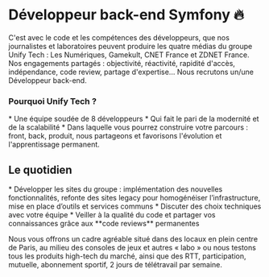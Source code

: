 # Développeur back-end Symfony 🔥

C'est avec le code et les compétences des développeurs, que nos journalistes et laboratoires peuvent produire les quatre médias du groupe Unify Tech : Les Numériques, Gamekult, CNET France et ZDNET France. Nos engagements partagés : objectivité, réactivité, rapidité d'accès, indépendance, code review, partage d'expertise... Nous recrutons un/une Développeur back-end.
<h3>Pourquoi Unify Tech ?</h3>
* Une équipe soudée de 8 développeurs 
* Qui fait le pari de la modernité et de la scalabilité 
* Dans laquelle vous pourrez construire votre parcours : front, back, produit, nous partageons et favorisons l'évolution et l'apprentissage permanent.

<H2>Le quotidien</H2>
* Développer les sites du groupe : implémentation des nouvelles fonctionnalités, refonte des sites legacy pour homogénéiser l’infrastructure, mise en place d’outils et services communs
* Discuter des choix techniques avec votre équipe
* Veiller à la qualité du code et partager vos connaissances grâce aux **code reviews** permanentes

Nous vous offrons un cadre agréable situé dans des locaux en plein centre de Paris, au milieu des consoles de jeux et autres « labo » ou nous testons tous les produits high-tech du marché, ainsi que des RTT, participation, mutuelle, abonnement sportif, 2 jours de télétravail par semaine.

